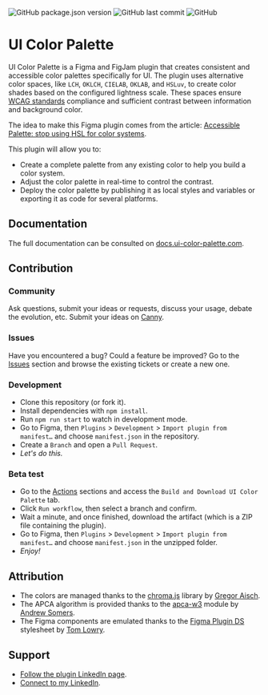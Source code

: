 ![GitHub package.json version](https://img.shields.io/github/package-json/v/inVoltag/figma-ui-color-palette?color=informational) ![GitHub last commit](https://img.shields.io/github/last-commit/inVoltag/figma-ui-color-palette?color=informational) ![GitHub](https://img.shields.io/github/license/inVoltag/figma-ui-color-palette?color=informational)
# UI Color Palette
UI Color Palette is a Figma and FigJam plugin that creates consistent and accessible color palettes specifically for UI. The plugin uses alternative color spaces, like `LCH`, `OKLCH`, `CIELAB`, `OKLAB`, and `HSLuv`, to create color shades based on the configured lightness scale. These spaces ensure [WCAG standards](https://www.w3.org/WAI/standards-guidelines/wcag/) compliance and sufficient contrast between information and background color.

The idea to make this Figma plugin comes from the article: [Accessible Palette: stop using HSL for color systems](https://wildbit.com/blog/accessible-palette-stop-using-hsl-for-color-systems).

This plugin will allow you to:
- Create a complete palette from any existing color to help you build a color system.
- Adjust the color palette in real-time to control the contrast.
- Deploy the color palette by publishing it as local styles and variables or exporting it as code for several platforms.

## Documentation
The full documentation can be consulted on [docs.ui-color-palette.com](https://uicp.link/docs).

## Contribution
### Community
Ask questions, submit your ideas or requests, discuss your usage, debate the evolution, etc.
Submit your ideas on [Canny](https://uicp.link/feature-requests).

### Issues
Have you encountered a bug? Could a feature be improved?
Go to the [Issues](https://uicp.link/report) section and browse the existing tickets or create a new one.

### Development
- Clone this repository (or fork it).
- Install dependencies with `npm install`.
- Run `npm run start` to watch in development mode.
- Go to Figma, then `Plugins` > `Development` > `Import plugin from manifest…` and choose `manifest.json` in the repository.
- Create a `Branch` and open a `Pull Request`.
- _Let's do this._

### Beta test
- Go to the [Actions](https://github.com/inVoltag/figma-ui-color-palette/actions) sections and access the `Build and Download UI Color Palette` tab.
- Click `Run workflow`, then select a branch and confirm.
- Wait a minute, and once finished, download the artifact (which is a ZIP file containing the plugin).
- Go to Figma, then `Plugins` > `Development` > `Import plugin from manifest…` and choose `manifest.json` in the unzipped folder.
- _Enjoy!_

## Attribution
- The colors are managed thanks to the [chroma.js](https://github.com/gka/chroma.js) library by [Gregor Aisch](https://github.com/gka).
- The APCA algorithm is provided thanks to the [apca-w3](https://www.npmjs.com/package/apca-w3) module by [Andrew Somers](https://github.com/Myndex).
- The Figma components are emulated thanks to the [Figma Plugin DS](https://github.com/thomas-lowry/figma-plugin-ds) stylesheet by [Tom Lowry](https://github.com/thomas-lowry).

## Support
- [Follow the plugin LinkedIn page](https://uicp.link/network).
- [Connect to my LinkedIn](https://uicp.link/author).
